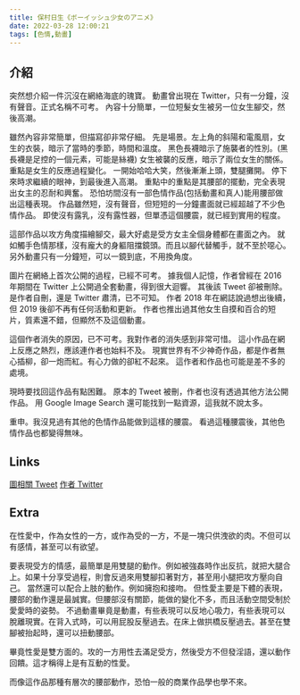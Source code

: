 ```yaml
---
title: 保村日生《ボーイッシュ少女のアニメ》
date: 2022-03-28 12:00:21
tags: [色情,動畫]
---
```

## 介紹

突然想介紹一件沉沒在網絡海底的瑰寶。
動畫曾出現在 Twitter，只有一分鐘，沒有聲音。正式名稱不可考。
內容十分簡單，一位短髮女生被另一位女生腳交，然後高潮。

雖然內容非常簡單，但描寫卻非常仔細。
先是場景。左上角的斜陽和電風扇，女生的衣裝，暗示了當時的季節，時間和溫度。
黑色長襪暗示了施襲者的性別。(黑長襪是足控的一個元素，可能是絲襪)
女生被襲的反應，暗示了兩位女生的關係。
重點是女生的反應過程變化。
一開始哈哈大笑，然後漸漸上頭，雙腿攤開。
停下來時求繼續的眼神，到最後進入高潮。
重點中的重點是其腰部的擺動，完全表現出女主的忍耐和興奮。
恐怕坊間沒有一部色情作品(包括動畫和真人)能用腰部做出這種表現。
作品雖然短，沒有聲音，但短短的一分鐘畫面就已經超越了不少色情作品。
即使沒有露乳，沒有露性器，但單憑這個腰震，就已經到實用的程度。

這部作品以攻方角度描繪腳交，最大好處是受方女主全個身體都在畫面之內。
就如觸手色情那樣，沒有龐大的身軀阻擋鏡頭。而且以腳代替觸手，就不至於噁心。
另外動畫只有一分鐘短，可以一鏡到底，不用換角度。

圖片在網絡上首次公開的過程，已經不可考。
據我個人記憶，作者曾經在 2016 年期間在 Twitter 上公開過全套動畫，得到很大迴響。
其後該 Tweet 卻被刪除。是作者自刪，還是 Twitter 肅清，已不可知。
作者 2018 年在網誌說過想出後續，但 2019 後卻不再有任何活動和更新。
作者也推出過其他女生自摸和百合的短片，質素還不錯，但顯然不及這個動畫。

這個作者消失的原因，已不可考。我對作者的消失感到非常可惜。
這小作品在網上反應之熱烈，應該連作者也始料不及。
現實世界有不少神奇作品，都是作者無心插柳，卻一炮而紅。有心力做的卻紅不起來。
這作者和作品也可能是差不多的處境。

現時要找回這作品有點困難。
原本的 Tweet 被刪，作者也沒有透過其他方法公開作品。
用 Google Image Search 還可能找到一點資源，這我就不說太多。

重申。我沒見過有其他的色情作品能做到這樣的腰震。
看過這種腰震後，其他色情作品也都變得無味。

## Links

[圖相關 Tweet](https://twitter.com/h_hinase/status/971378412630679552)
[作者 Twitter](https://twitter.com/h_hinase)

## Extra

在性愛中，作為女性的一方，或作為受的一方，不是一塊只供洩欲的肉。不但可以有感情，甚至可以有欲望。

要表現受方的情感，最簡單是用雙腿的動作。例如被強姦時作出反抗，就把大腿合上。如果十分享受過程，則會反過來用雙腳扣著對方，甚至用小腿把攻方壓向自己。
當然還可以配合上肢的動作。例如擁抱和接吻。
但性愛主要是下體的表現，腰部的動作還是最誠實。但腰部沒有關節，能做的變化不多，而且活動空間受制於愛愛時的姿勢。
不過動畫畢竟是動畫，有些表現可以反地心吸力，有些表現可以脫離現實。在背入式時，可以用屁股反壓過去。在床上做拱橋反壓過去。甚至在雙腳被抬起時，還可以扭動腰部。

畢竟性愛是雙方面的。攻的一方用性去滿足受方，然後受方不但發淫語，還以動作回饋。這才稱得上是有互動的性愛。

而像這作品那種有層次的腰部動作，恐怕一般的商業作品學也學不來。
